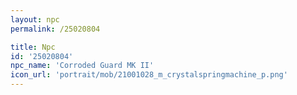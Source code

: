 ```yaml
---
layout: npc
permalink: /25020804

title: Npc
id: '25020804'
npc_name: 'Corroded Guard MK II'
icon_url: 'portrait/mob/21001028_m_crystalspringmachine_p.png'
---
```

